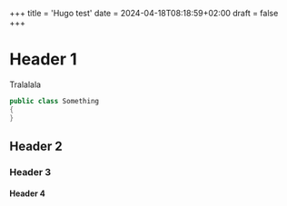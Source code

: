+++
title = 'Hugo test'
date = 2024-04-18T08:18:59+02:00
draft = false
+++

# Header 1

Tralalala

```csharp
public class Something
{
}
```

## Header 2

### Header 3

#### Header 4
